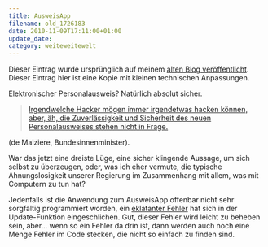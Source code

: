 ```yaml
---
title: AusweisApp
filename: old_1726183
date: 2010-11-09T17:11:00+01:00
update_date:
category: weiteweitewelt
---
```

Dieser Eintrag wurde ursprünglich auf meinem [alten Blog veröffentlicht](https://stu.blogger.de/stories/1726183/). Dieser Eintrag hier ist eine Kopie mit kleinen technischen Anpassungen.

Elektronischer Personalausweis? Natürlich absolut sicher.

> [Irgendwelche Hacker mögen immer irgendetwas hacken können, aber, äh, die Zuverlässigkeit und Sicherheit des neuen Personalausweises stehen nicht in Frage.](http://www.youtube.com/watch?v=knshF6wmu_A)

(de Maiziere, Bundesinnenminister).

War das jetzt eine dreiste Lüge, eine sicher klingende Aussage, um sich selbst zu überzeugen, oder, was ich eher vermute, die typische Ahnungslosigkeit unserer Regierung im Zusammenhang mit allem, was mit Computern zu tun hat?

Jedenfalls ist die Anwendung zum AusweisApp offenbar nicht sehr sorgfältig programmiert worden, ein [eklatanter Fehler](http://janschejbal.wordpress.com/2010/11/09/ausweisapp-gehackt-malware-uber-autoupdate/) hat sich in der Update-Funktion eingeschlichen. Gut, dieser Fehler wird leicht zu beheben sein, aber... wenn so ein Fehler da drin ist, dann werden auch noch eine Menge Fehler im Code stecken, die nicht so einfach zu finden sind.
